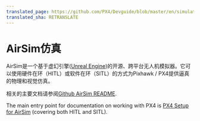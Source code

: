 ```yaml
---
translated_page: https://github.com/PX4/Devguide/blob/master/en/simulation/airsim.md
translated_sha: RETRANSLATE
---
```


# AirSim仿真

AirSim是一个基于虚幻引擎([Unreal Engine](https://www.unrealengine.com/zh-CN))的开源、跨平台无人机模拟器。它可以使用硬件在环（HITL）或软件在环（SITL）的方式为Pixhawk / PX4提供逼真的物理和视觉仿真。

相关的主要文档请参阅[Github AirSim README](https://github.com/Microsoft/AirSim/blob/master/README.md).

The main entry point for documentation on working with PX4 is [PX4 Setup for AirSim](https://github.com/Microsoft/AirSim/blob/master/docs/px4_setup.md) (covering both HITL and SITL).